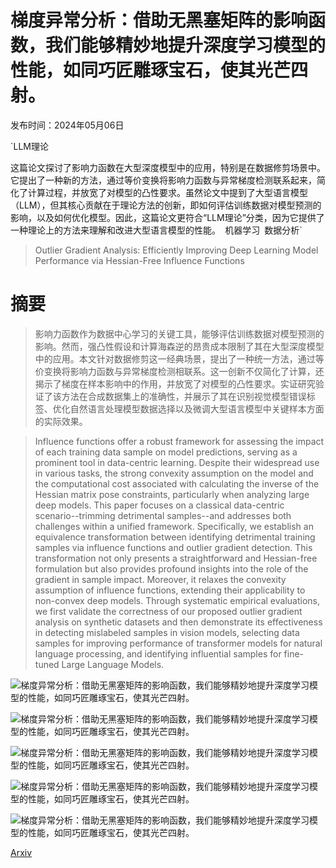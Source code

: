 # 梯度异常分析：借助无黑塞矩阵的影响函数，我们能够精妙地提升深度学习模型的性能，如同巧匠雕琢宝石，使其光芒四射。

发布时间：2024年05月06日

`LLM理论

这篇论文探讨了影响力函数在大型深度模型中的应用，特别是在数据修剪场景中。它提出了一种新的方法，通过等价变换将影响力函数与异常梯度检测联系起来，简化了计算过程，并放宽了对模型的凸性要求。虽然论文中提到了大型语言模型（LLM），但其核心贡献在于理论方法的创新，即如何评估训练数据对模型预测的影响，以及如何优化模型。因此，这篇论文更符合“LLM理论”分类，因为它提供了一种理论上的方法来理解和改进大型语言模型的性能。` `机器学习` `数据分析`

> Outlier Gradient Analysis: Efficiently Improving Deep Learning Model Performance via Hessian-Free Influence Functions

# 摘要

> 影响力函数作为数据中心学习的关键工具，能够评估训练数据对模型预测的影响。然而，强凸性假设和计算海森逆的昂贵成本限制了其在大型深度模型中的应用。本文针对数据修剪这一经典场景，提出了一种统一方法，通过等价变换将影响力函数与异常梯度检测相联系。这一创新不仅简化了计算，还揭示了梯度在样本影响中的作用，并放宽了对模型的凸性要求。实证研究验证了该方法在合成数据集上的准确性，并展示了其在识别视觉模型错误标签、优化自然语言处理模型数据选择以及微调大型语言模型中关键样本方面的实际效果。

> Influence functions offer a robust framework for assessing the impact of each training data sample on model predictions, serving as a prominent tool in data-centric learning. Despite their widespread use in various tasks, the strong convexity assumption on the model and the computational cost associated with calculating the inverse of the Hessian matrix pose constraints, particularly when analyzing large deep models. This paper focuses on a classical data-centric scenario--trimming detrimental samples--and addresses both challenges within a unified framework. Specifically, we establish an equivalence transformation between identifying detrimental training samples via influence functions and outlier gradient detection. This transformation not only presents a straightforward and Hessian-free formulation but also provides profound insights into the role of the gradient in sample impact. Moreover, it relaxes the convexity assumption of influence functions, extending their applicability to non-convex deep models. Through systematic empirical evaluations, we first validate the correctness of our proposed outlier gradient analysis on synthetic datasets and then demonstrate its effectiveness in detecting mislabeled samples in vision models, selecting data samples for improving performance of transformer models for natural language processing, and identifying influential samples for fine-tuned Large Language Models.

![梯度异常分析：借助无黑塞矩阵的影响函数，我们能够精妙地提升深度学习模型的性能，如同巧匠雕琢宝石，使其光芒四射。](../../..//opt/data/Projects/HuggingArxiv/paper_images/2405.03869/toy_full_comb3.png)

![梯度异常分析：借助无黑塞矩阵的影响函数，我们能够精妙地提升深度学习模型的性能，如同巧匠雕琢宝石，使其光芒四射。](../../..//opt/data/Projects/HuggingArxiv/paper_images/2405.03869/CIFAR10_100N_FIG2.png)

![梯度异常分析：借助无黑塞矩阵的影响函数，我们能够精妙地提升深度学习模型的性能，如同巧匠雕琢宝石，使其光芒四射。](../../..//opt/data/Projects/HuggingArxiv/paper_images/2405.03869/latest_roberta2.png)

![梯度异常分析：借助无黑塞矩阵的影响函数，我们能够精妙地提升深度学习模型的性能，如同巧匠雕琢宝石，使其光芒四射。](../../..//opt/data/Projects/HuggingArxiv/paper_images/2405.03869/heatmap_blurb2.png)

![梯度异常分析：借助无黑塞矩阵的影响函数，我们能够精妙地提升深度学习模型的性能，如同巧匠雕琢宝石，使其光芒四射。](../../..//opt/data/Projects/HuggingArxiv/paper_images/2405.03869/threshold.png)

[Arxiv](https://arxiv.org/abs/2405.03869)